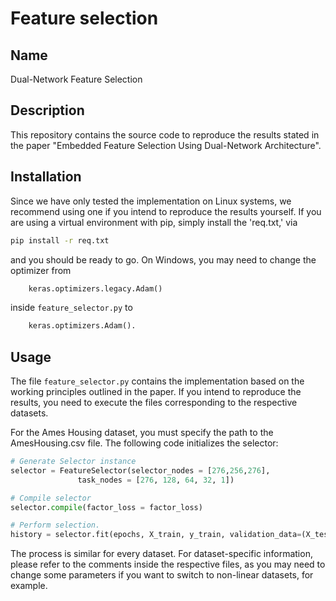 # Feature selection

## Name
Dual-Network Feature Selection

## Description
This repository contains the source code to reproduce the results stated in the paper "Embedded Feature Selection Using Dual-Network Architecture".

## Installation
Since we have only tested the implementation on Linux systems, we recommend using one if you intend to reproduce the results yourself. If you are using a virtual environment with pip, simply install the 'req.txt,' via

```bash
pip install -r req.txt
```

and you should be ready to go. On Windows, you may need to change the optimizer from

```python
    keras.optimizers.legacy.Adam()
```

inside `feature_selector.py` to

```python
    keras.optimizers.Adam().
```

## Usage
The file `feature_selector.py` contains the implementation based on the working principles outlined in the paper. If you intend to reproduce the results, you need to execute the files corresponding to the respective datasets.

For the Ames Housing dataset, you must specify the path to the AmesHousing.csv file. The following code initializes the selector:

```python
# Generate Selector instance
selector = FeatureSelector(selector_nodes = [276,256,276],
               task_nodes = [276, 128, 64, 32, 1])

# Compile selector
selector.compile(factor_loss = factor_loss)

# Perform selection. 
history = selector.fit(epochs, X_train, y_train, validation_data=(X_test, y_test), verbose=2)
```

The process is similar for every dataset. For dataset-specific information, please refer to the comments inside the respective files, as you may need to change some parameters if you want to switch to non-linear datasets, for example.